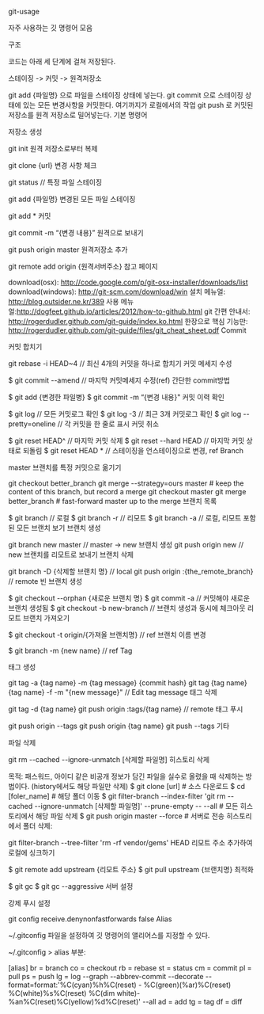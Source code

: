 git-usage

자주 사용하는 깃 명령어 모음

구조

코드는 아래 세 단계에 걸쳐 저장된다.

스테이징 -> 커밋 -> 원격저장소

git add {파일명} 으로 파일을 스테이징 상태에 넣는다.
git commit 으로 스테이징 상태에 있는 모든 변경사항을 커밋한다. 여기까지가 로컬에서의 작업
git push 로 커밋된 저장소를 원격 저장소로 밀어넣는다.
기본 명령어

저장소 생성

git init
원격 저장소로부터 복제

git clone {url}
변경 사항 체크

git status // 
특정 파일 스테이징

git add {파일명} 
변경된 모든 파일 스테이징

git add * 
커밋

git commit -m “{변경 내용}” 
원격으로 보내기

git push origin master 
원격저장소 추가

git remote add origin {원격서버주소} 
참고 페이지

download(osx): http://code.google.com/p/git-osx-installer/downloads/list
download(windows): http://git-scm.com/download/win
설치 메뉴얼: http://blog.outsider.ne.kr/389
사용 메뉴얼:http://dogfeet.github.io/articles/2012/how-to-github.html
git 간편 안내서: http://rogerdudler.github.com/git-guide/index.ko.html
한장으로 핵심 기능만: http://rogerdudler.github.com/git-guide/files/git_cheat_sheet.pdf
Commit

커밋 합치기

git rebase -i HEAD~4 // 최신 4개의 커밋을 하나로 합치기
커밋 메세지 수성

$ git commit --amend // 마지막 커밋메세지 수정(ref)
간단한 commit방법

$ git add {변경한 파일병}
$ git commit -m “{변경 내용}"
커밋 이력 확인

$ git log // 모든 커밋로그 확인
$ git log -3 // 최근 3개 커밋로그 확인
$ git log --pretty=oneline // 각 커밋을 한 줄로 표시
커밋 취소

$ git reset HEAD^ // 마지막 커밋 삭제
$ git reset --hard HEAD // 마지막 커밋 상태로 되돌림
$ git reset HEAD * // 스테이징을 언스테이징으로 변경, ref
Branch

master 브랜치를 특정 커밋으로 옮기기

git checkout better_branch
git merge --strategy=ours master    # keep the content of this branch, but record a merge
git checkout master
git merge better_branch            # fast-forward master up to the merge
브랜치 목록

$ git branch // 로컬
$ git branch -r // 리모트 
$ git branch -a // 로컬, 리모트 포함된 모든 브랜치 보기
브랜치 생성

git branch new master // master -> new 브랜치 생성
git push origin new // new 브랜치를 리모트로 보내기
브랜치 삭제

git branch -D {삭제할 브랜치 명} // local
git push origin :{the_remote_branch} // remote
빈 브랜치 생성

$ git checkout --orphan {새로운 브랜치 명}
$ git commit -a // 커밋해야 새로운 브랜치 생성됨
$ git checkout -b new-branch // 브랜치 생성과 동시에 체크아웃
리모트 브랜치 가져오기

$ git checkout -t origin/{가져올 브랜치명} // ref
브랜치 이름 변경

$ git branch -m {new name} // ref
Tag

태그 생성

git tag -a {tag name} -m {tag message} {commit hash}
git tag {tag name} {tag name} -f -m "{new message}" // Edit tag message
태그 삭제

git tag -d {tag name}
git push origin :tags/{tag name} // remote
태그 푸시

git push origin --tags
git push origin {tag name}
git push --tags
기타

파일 삭제

git rm --cached --ignore-unmatch [삭제할 파일명]
히스토리 삭제

목적: 패스워드, 아이디 같은 비공개 정보가 담긴 파일을 실수로 올렸을 때 삭제하는 방법이다. (history에서도 해당 파일만 삭제)
$ git clone [url] # 소스 다운로드
$ cd [foler_name] # 해당 폴더 이동
$ git filter-branch --index-filter 'git rm --cached --ignore-unmatch [삭제할 파일명]' --prune-empty -- --all # 모든 히스토리에서 해당 파일 삭제
$ git push origin master --force # 서버로 전송
히스토리에서 폴더 삭제:

git filter-branch --tree-filter 'rm -rf vendor/gems' HEAD
리모트 주소 추가하여 로컬에 싱크하기

$ git remote add upstream {리모트 주소}
$ git pull upstream {브랜치명}
최적화

$ git gc
$ git gc --aggressive
서버 설정

강제 푸시 설정

git config receive.denynonfastforwards false
Alias

~/.gitconfig 파일을 설정하여 깃 명령어의 앨리어스를 지정할 수 있다.

~/.gitconfig > alias 부분:


[alias]
  br = branch
  co = checkout
  rb = rebase
  st = status
  cm = commit
  pl = pull
  ps = push
  lg = log --graph --abbrev-commit --decorate --format=format:'%C(cyan)%h%C(reset) - %C(green)(%ar)%C(reset)  %C(white)%s%C(reset) %C(dim white)- %an%C(reset)%C(yellow)%d%C(reset)' --all
  ad = add
  tg = tag
  df = diff 
